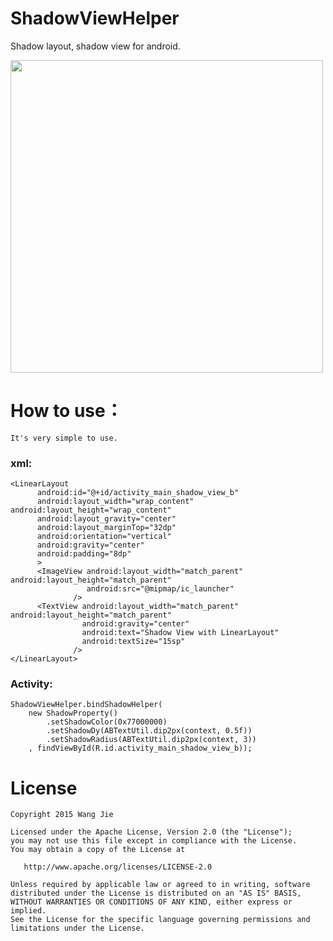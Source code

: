 # ShadowViewHelper
Shadow layout, shadow view for android.

<img src='https://raw.githubusercontent.com/wangjiegulu/ShadowViewHelper/master/screenshot/shadow_a.png' height='500px'/>

# How to use：
`It's very simple to use.`
### xml:
```
<LinearLayout
      android:id="@+id/activity_main_shadow_view_b"
      android:layout_width="wrap_content" android:layout_height="wrap_content"
      android:layout_gravity="center"
      android:layout_marginTop="32dp"
      android:orientation="vertical"
      android:gravity="center"
      android:padding="8dp"
      >
      <ImageView android:layout_width="match_parent" android:layout_height="match_parent"
                 android:src="@mipmap/ic_launcher"
              />
      <TextView android:layout_width="match_parent" android:layout_height="match_parent"
                android:gravity="center"
                android:text="Shadow View with LinearLayout"
                android:textSize="15sp"
              />
</LinearLayout>
```
### Activity:
```
ShadowViewHelper.bindShadowHelper(
    new ShadowProperty()
        .setShadowColor(0x77000000)
        .setShadowDy(ABTextUtil.dip2px(context, 0.5f))
        .setShadowRadius(ABTextUtil.dip2px(context, 3))
    , findViewById(R.id.activity_main_shadow_view_b));
```


License
=======

    Copyright 2015 Wang Jie

    Licensed under the Apache License, Version 2.0 (the "License");
    you may not use this file except in compliance with the License.
    You may obtain a copy of the License at

       http://www.apache.org/licenses/LICENSE-2.0

    Unless required by applicable law or agreed to in writing, software
    distributed under the License is distributed on an "AS IS" BASIS,
    WITHOUT WARRANTIES OR CONDITIONS OF ANY KIND, either express or implied.
    See the License for the specific language governing permissions and
    limitations under the License.
